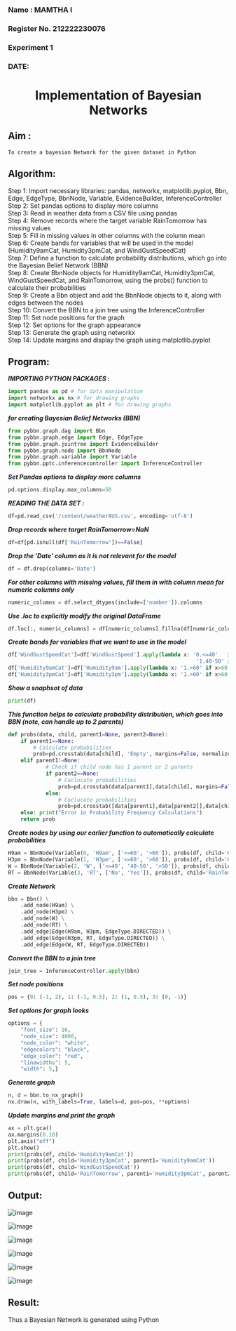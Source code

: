 <H3> Name : MAMTHA I</H3>
<H3>Register No. 212222230076</H3>
<H3> Experiment 1</H3>
<H3>DATE:</H3>
<H1 ALIGN=CENTER> Implementation of Bayesian Networks</H1>

## Aim :

    To create a bayesian Network for the given dataset in Python
    
## Algorithm:

Step 1:
Import necessary libraries: pandas, networkx, matplotlib.pyplot, Bbn, Edge, EdgeType, BbnNode, Variable, EvidenceBuilder, InferenceController<br/>
Step 2:
Set pandas options to display more columns<br/>
Step 3:
Read in weather data from a CSV file using pandas<br/>
Step 4:
Remove records where the target variable RainTomorrow has missing values<br/>
Step 5:
Fill in missing values in other columns with the column mean<br/>
Step 6:
Create bands for variables that will be used in the model (Humidity9amCat, Humidity3pmCat, and WindGustSpeedCat)<br/>
Step 7:
Define a function to calculate probability distributions, which go into the Bayesian Belief Network (BBN)<br/>
Step 8:
Create BbnNode objects for Humidity9amCat, Humidity3pmCat, WindGustSpeedCat, and RainTomorrow, using the probs() function to calculate their probabilities<br/>
Step 9:
Create a Bbn object and add the BbnNode objects to it, along with edges between the nodes<br/>
Step 10:
Convert the BBN to a join tree using the InferenceController<br/>
Step 11:
Set node positions for the graph<br/>
Step 12:
Set options for the graph appearance<br/>
Step 13:
Generate the graph using networkx<br/>
Step 14:
Update margins and display the graph using matplotlib.pyplot<br/>

## Program:

***IMPORTING PYTHON PACKAGES :***

```Python
import pandas as pd # for data manipulation
import networkx as nx # for drawing graphs
import matplotlib.pyplot as plt # for drawing graphs
```
***for creating Bayesian Belief Networks (BBN)***
```Python
from pybbn.graph.dag import Bbn
from pybbn.graph.edge import Edge, EdgeType
from pybbn.graph.jointree import EvidenceBuilder
from pybbn.graph.node import BbnNode
from pybbn.graph.variable import Variable
from pybbn.pptc.inferencecontroller import InferenceController
```

***Set Pandas options to display more columns***
```Python
pd.options.display.max_columns=50
```
***READING THE DATA SET :***
```Python
df=pd.read_csv('/content/weatherAUS.csv', encoding='utf-8')
```
***Drop records where target RainTomorrow=NaN***
```Python
df=df[pd.isnull(df['RainTomorrow'])==False]
```
***Drop the 'Date' column as it is not relevant for the model***
```Python
df = df.drop(columns='Date')
```

***For other columns with missing values, fill them in with column mean for numeric columns only***
```Python
numeric_columns = df.select_dtypes(include=['number']).columns
```
***Use .loc to explicitly modify the original DataFrame***
```Python
df.loc[:, numeric_columns] = df[numeric_columns].fillna(df[numeric_columns].mean())
```

***Create bands for variables that we want to use in the model***
```Python
df['WindGustSpeedCat']=df['WindGustSpeed'].apply(lambda x: '0.<=40'   if x<=40 else
                                                            '1.40-50' if 40<x<=50 else '2.>50')
df['Humidity9amCat']=df['Humidity9am'].apply(lambda x: '1.>60' if x>60 else '0.<=60')
df['Humidity3pmCat']=df['Humidity3pm'].apply(lambda x: '1.>60' if x>60 else '0.<=60')
```
***Show a snaphsot of data***
```Python
print(df)
```

***This function helps to calculate probability distribution, which goes into BBN (note, can handle up to 2 parents)***
```Python
def probs(data, child, parent1=None, parent2=None):
    if parent1==None:
        # Calculate probabilities
        prob=pd.crosstab(data[child], 'Empty', margins=False, normalize='columns').sort_index().to_numpy().reshape(-1).tolist()
    elif parent1!=None:
            # Check if child node has 1 parent or 2 parents
            if parent2==None:
                # Caclucate probabilities
                prob=pd.crosstab(data[parent1],data[child], margins=False, normalize='index').sort_index().to_numpy().reshape(-1).tolist()
            else:
                # Caclucate probabilities
                prob=pd.crosstab([data[parent1],data[parent2]],data[child], margins=False, normalize='index').sort_index().to_numpy().reshape(-1).tolist()
    else: print("Error in Probability Frequency Calculations")
    return prob
```
***Create nodes by using our earlier function to automatically calculate probabilities***
```Python
H9am = BbnNode(Variable(0, 'H9am', ['<=60', '>60']), probs(df, child='Humidity9amCat'))
H3pm = BbnNode(Variable(1, 'H3pm', ['<=60', '>60']), probs(df, child='Humidity3pmCat', parent1='Humidity9amCat'))
W = BbnNode(Variable(2, 'W', ['<=40', '40-50', '>50']), probs(df, child='WindGustSpeedCat'))
RT = BbnNode(Variable(3, 'RT', ['No', 'Yes']), probs(df, child='RainTomorrow', parent1='Humidity3pmCat', parent2='WindGustSpeedCat'))
```

***Create Network***
```Python
bbn = Bbn() \
    .add_node(H9am) \
    .add_node(H3pm) \
    .add_node(W) \
    .add_node(RT) \
    .add_edge(Edge(H9am, H3pm, EdgeType.DIRECTED)) \
    .add_edge(Edge(H3pm, RT, EdgeType.DIRECTED)) \
    .add_edge(Edge(W, RT, EdgeType.DIRECTED))
```

***Convert the BBN to a join tree***
```Python
join_tree = InferenceController.apply(bbn)
```
***Set node positions***
```Python
pos = {0: (-1, 2), 1: (-1, 0.5), 2: (1, 0.5), 3: (0, -1)}
```

***Set options for graph looks***
```Python
options = {
    "font_size": 16,
    "node_size": 4000,
    "node_color": "white",
    "edgecolors": "black",
    "edge_color": "red",
    "linewidths": 5,
    "width": 5,}
```

***Generate graph***
```Python
n, d = bbn.to_nx_graph()
nx.draw(n, with_labels=True, labels=d, pos=pos, **options)
```

***Update margins and print the graph***
```Python
ax = plt.gca()
ax.margins(0.10)
plt.axis("off")
plt.show()
print(probs(df, child='Humidity9amCat'))
print(probs(df, child='Humidity3pmCat', parent1='Humidity9amCat'))
print(probs(df, child='WindGustSpeedCat'))
print(probs(df, child='RainTomorrow', parent1='Humidity3pmCat', parent2='WindGustSpeedCat'))
```
## Output:
![image](https://github.com/user-attachments/assets/46fe24ea-f596-450f-83d7-8557492c70c2)

![image](https://github.com/user-attachments/assets/c806c79b-b9f4-4dc6-98a8-27868619103c)

![image](https://github.com/user-attachments/assets/f34c93e7-d43f-44cf-b5f5-fe010bd5caec)

![image](https://github.com/user-attachments/assets/c1137e68-db4b-4c8b-9483-0a5679d1cb47)

![image](https://github.com/user-attachments/assets/ac2a0f32-0903-43ef-9484-53774ab88b9e)

![image](https://github.com/user-attachments/assets/ff06a7cc-df54-409f-af68-bc2e1e24cb36)


## Result:
   Thus a Bayesian Network is generated using Python

